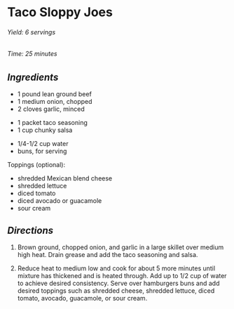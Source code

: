# Taco Sloppy Joes

######  Yield: 6 servings
######  Time:  25 minutes

##  *Ingredients*
- 1 pound lean ground beef
- 1 medium onion, chopped
- 2 cloves garlic, minced
<!--  -->
- 1 packet taco seasoning
- 1 cup chunky salsa
<!--  -->
- 1/4-1/2 cup water
- buns, for serving

Toppings (optional):
- shredded Mexican blend cheese
- shredded lettuce
- diced tomato
- diced avocado or guacamole
- sour cream

##  *Directions*
1. Brown ground, chopped onion, and garlic in a large skillet over medium high heat. Drain grease and add the taco seasoning and salsa.

2. Reduce heat to medium low and cook for about 5 more minutes until mixture has thickened and is heated through. Add up to 1/2 cup of water to achieve desired consistency. Serve over hamburgers buns and add desired toppings such as shredded cheese, shredded lettuce, diced tomato, avocado, guacamole, or sour cream.